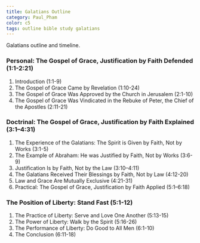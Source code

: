 ```yaml
---
title: Galatians Outline
category: Paul_Pham
color: c5
tags: outline bible study galatians
---
```

Galatians outline and timeline.
<!--more-->

### Personal: The Gospel of Grace, Justification by Faith Defended (1:1-2:21)

1. Introduction (1:1-9)
2. The Gospel of Grace Came by Revelation (1:10-24)
3. The Gospel of Grace Was Approved by the Church in Jerusalem (2:1-10)
4. The Gospel of Grace Was Vindicated in the Rebuke of Peter, the Chief of the Apostles (2:11-21)

### Doctrinal: The Gospel of Grace, Justification by Faith Explained (3:1–4:31)

1. The Experience of the Galatians: The Spirit is Given by Faith, Not by Works (3:1-5)
2. The Example of Abraham: He was Justified by Faith, Not by Works (3:6-9)
3. Justification Is by Faith, Not by the Law (3:10–4:11)
4. The Galatians Received Their Blessings by Faith, Not by Law (4:12-20)
5. Law and Grace Are Mutually Exclusive (4:21-31)
6. Practical: The Gospel of Grace, Justification by Faith Applied (5:1–6:18)

### The Position of Liberty: Stand Fast (5:1-12)

1. The Practice of Liberty: Serve and Love One Another (5:13-15)
2. The Power of Liberty: Walk by the Spirit (5:16-26)
3. The Performance of Liberty: Do Good to All Men (6:1-10)
4. The Conclusion (6:11-18)

